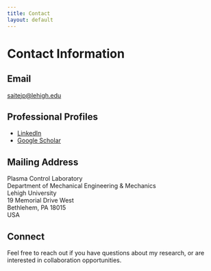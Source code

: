 ```yaml
---
title: Contact
layout: default
---
```


# Contact Information

## Email
[saitejp@lehigh.edu](mailto:saitejp@lehigh.edu)

## Professional Profiles
- [LinkedIn](https://www.linkedin.com/in/saitejparuchuri/)
- [Google Scholar](https://scholar.google.com/citations?user=rxMB0HAAAAAJ&hl=en&oi=ao)

## Mailing Address
Plasma Control Laboratory  
Department of Mechanical Engineering & Mechanics  
Lehigh University  
19 Memorial Drive West  
Bethlehem, PA 18015  
USA

## Connect
Feel free to reach out if you have questions about my research, or are interested in collaboration opportunities.
